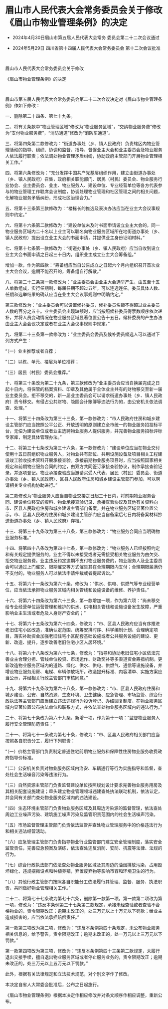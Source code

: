 # 眉山市人民代表大会常务委员会关于修改《眉山市物业管理条例》的决定

- 2024年4月30日眉山市第五届人民代表大会常务
  委员会第二十二次会议通过

- 2024年5月29日
  四川省第十四届人民代表大会常务委员会
  第十二次会议批准

<!-- INFO END -->

​

眉山市人民代表大会常务委员会关于修改

《眉山市物业管理条例》的决定

​

眉山市第五届人民代表大会常务委员会第二十二次会议决定对《眉山市物业管理条例》作如下修改：

一、删除第二十四条、第七十九条。

二、将有关条款中“物业管理区域”修改为“物业服务区域”，“交纳物业服务费”修改为“支付物业服务费”，“消防通道”修改为“消防车通道”。

三、将第四条第二款修改为：“街道办事处（乡、镇人民政府）负责辖区内物业管理活动的指导、组织、协调和监督，指导、督促业主大会和业主委员会及物业服务人依法履行职责；依法调处物业管理矛盾纠纷，协助政府主管部门开展物业管理相关工作。”

四、将第六条修改为：“充分发挥中国共产党基层组织作用，建立由街道办事处（乡、镇人民政府）召集，政府相关职能部门、居民（村民）委员会、物业服务行业协会、业主委员会、业主、物业服务人、建设单位、专业经营单位等各方代表参与的物业管理工作联席会议制度，协调处理物业管理和社区管理之间的相关问题，化解物业服务矛盾纠纷，形成社区治理合力。”

五、将第十三条第三款修改为：“楼栋长的推选及表决办法应当在业主大会议事规则中约定。”

六、将第十六条第二款修改为：“建设单位未及时书面申请设立业主大会的，同一物业服务区域内二十名以上业主可以联名向物业服务区域所在地街道办事处（乡、镇人民政府）提出设立业主大会的书面申请，并提供业主身份证明材料。”

七、将第十七条第一款修改为：“街道办事处（乡、镇人民政府）应当自收到设立业主大会书面申请之日起三十日内，组织业主成立业主大会筹备组。”

增加一款，作为第四款：“筹备组应当自公告成立之日起六个月内组织召开首次业主大会会议，逾期不能召开的，筹备组自行解散。”

八、将第二十二条第一款修改为：“业主委员会由业主大会选举产生，由五至十五人单数组成，实行任期制，每届任期不超过五年，可以连选连任。委员具体人数、任期和选举结果的确认应当在业主大会议事规则中明确约定。”

第三款修改为：“业主委员会可以设置候补委员，候补委员名额不得超过业主委员人数的百分之五十。业主委员会出现缺额时，应当按照候补委员得票数顺序依次递补，并将人员变动情况在物业服务区域显著位置公告十五日。候补委员的产生办法由业主大会会议决定或者在业主大会议事规则中规定。”

九、将第二十三条第一款修改为：“业主委员会委员及候补委员候选人可以通过下列方式产生：

“（一）业主推荐或者自荐；

“（二）以栋、单元、楼层为单位推荐；

“（三）居民（村民）委员会推荐。”

十、将第三十条改为第二十九条，第三款修改为“业主委员会应当自换届完成之日起十日内，将保管的档案资料、印章及其他属于全体业主共有的财物移交至新一届业主委员会。拒不移交的，新一届业主委员会可以请求街道办事处（乡、镇人民政府）责令移交。有侵占公共财物、隐匿会计账簿等违法行为的，由公安机关依法调查、处理。”

十一、将第三十四条改为第三十三条，第一款修改为：“市人民政府住房和城乡建设主管部门应当按照公平公正、开放透明的原则建立全市统一的物业服务招投标平台，无偿为建设单位或者业主选聘物业服务人提供服务，并完善物业服务招标评标专家库，制定具体管理办法。”

十二、将第三十七条改为第三十六条，第一款修改为：“建设单位应当在物业交付使用十五日前组织物业服务人，对物业共有部位、共用设施设备及项目相关工程建设竣工验收技术资料开展承接查验。承接前期物业服务项目时，应当按照国家相关规定和前期物业服务合同的约定，由双方共同签订承接查验协议，制作承接查验记录，并逐项登记。物业承接查验应当邀请买受人代表、居民（村民）委员会、街道办事处（乡、镇人民政府）、区县人民政府住房和城乡建设主管部门参加，可以聘请相关专业机构协助进行。”

第二款修改为“物业服务人应当自物业交接之日起三十日内，将前期物业服务合同、建设单位移交的资料、物业承接查验记录、承接查验协议及其他有关资料向市、区县人民政府住房和城乡建设主管部门备案，并在物业服务区域显著位置公示。市、区县人民政府住房和城乡建设主管部门应当自备案后七日内将备案材料抄送街道办事处（乡、镇人民政府）存档。”

十三、将第三十九条改为第三十八条，第三款修改为：“物业服务合同应当明确物业服务标准。”

十四、将第四十八条改为第四十七条，第一款修改为：“物业服务人已经按照约定和有关规定提供服务的，业主不得以未接受或者无需接受相关物业服务为由欠交、拒交物业服务费。业主违反约定逾期不支付物业服务费的，物业服务人及业主委员会可以通过上门催交、限期催交等方式催告其在合理期限内支付；合理期限届满仍不支付的，物业服务人可以依法申请仲裁或者提起诉讼。”

十五、将第六十一条改为第六十条，修改为：“供水、供电、供燃气等专业经营单位，应当依法承担物业服务区域内相关管线和设施设备的维修、养护责任。”

十六、将第六十四条改为第六十三条，第一款增加一项，作为第六项：“尚未移交给专业经营单位运营管理和维护的供水、供电相关管线和设施设备发生故障，严重影响业主生活或者危及人身财产安全的；”

十七、将第六十五条改为第六十四条，修改为：“市、区县人民政府应当有序推进老旧住宅小区改造，准确认定范围、统筹安排时序、科学编制计划、合理确定项目，落实补助资金加强老旧住宅小区配套基础设施或者公共服务设施的建设、更新、改造、提升，逐步改善老旧住宅小区人居环境。”

十八、将第六十八条改为第六十七条，修改为：“指导和协助老旧住宅小区依法完善业主合理分担、管线单位投资、市场运作、财政奖补等多渠道资金筹措机制。更新改造物业服务区域内的道路、绿化、供水、供电、供燃气、通信等设施设备，并增设物业服务用房、电梯、车辆停放场所。改造提升标准、内容清单、实施方案应当公示，并经相关行政主管部门审核同意。”

十九、将第六十九条改为第六十八条，第一款修改为：“市、区县人民政府住房和城乡建设、公安、自然资源、生态环境、卫生健康、应急管理、市场监管、综合行政执法等主管部门应当建立违法违规行为投诉登记、办结回复制度，在物业服务区域内显著位置公布执法单位和联系方式，并依法查处物业服务区域内的违法行为。”

二十、将第七十条改为第六十九条，新增一项，作为第十一项：“监督物业服务人履行安全管理防范责任；”

二十一、将第七十一条改为第七十条，修改为：“市、区县人民政府相关部门应当按照各自职责分工，履行下列职责：

“（一）价格主管部门负责制定普通住宅前期物业服务和保障性住房物业服务收费政府指导价标准。

“（二）公安机关负责对物业服务区域内治安、车辆通行等行为实施指导和监督，查处社会生活噪音污染等违法行为。

“（三）自然资源主管部门负责监督建设单位按照规划设计要求完善物业服务用房及其相关配套设施建设；牵头建立物业管理领域违建查处执法联动机制，依法认定，并会同有关部门查处物业服务区域内的违法建设。

“（四）生态环境主管部门负责物业服务区域及其周边污染源的监督管理，依法查处周边工业噪声污染、建筑施工噪声污染及监管职责范围内的社会生活噪声污染。

“（五）市场监督管理主管部门负责依法监管并查处物业管理服务中的价格违法行为和相关违法经营活动。

“（六）应急管理主管部门负责指导物业行业监管部门建立安全管理制度，落实安全监管责任，完善应急预案及演练，依法查处违反消防、安防、抗震等法律、法规的行为。

“（七）综合行政执法部门依法查处物业服务区域及其周边的油烟排放污染，占用毁坏绿化，违规摆摊设点和种植养殖，弃置废弃物等影响市容和环境卫生的行为。

“（八）其他行政主管部门按照各自职能分工依法履行其管理、监督、服务、执法职责，共同做好物业管理相关工作。”

二十二、将第七十七条改为第七十六条，删除第一款第一项，第一款第二项改为第一项，修改为：“违反本条例第三十七条第二款规定，承接未经查验或者查验不合格物业的，责令限期改正；逾期未改正的，处三万元以上十万元以下罚款；给业主造成损害的，应当依法承担赔偿责任。”

第一款第三项改为第二项，修改为：“违反本条例第四十条规定，未公布物业服务相关信息的，给予警告，责令限期改正；逾期未改正的，处一万元以上三万元以下罚款。”

第一款第四项改为第三项，修改为：“违反本条例第四十三条第二款规定，未履行退出交接手续，擅自退出物业服务区域或者停止服务业务的，责令限期改正；逾期未改正的，处三万元以上五万元以下罚款。”

此外，根据有关法律规定和立法技术规范，对个别文字作了修改。

本决定自省人大常委会批准后，公布之日起施行。

《眉山市物业管理条例》根据本决定作相应修改并对条文顺序作相应调整，重新公布。
